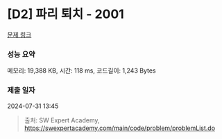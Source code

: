 # [D2] 파리 퇴치 - 2001 

[문제 링크](https://swexpertacademy.com/main/code/problem/problemDetail.do?contestProbId=AV5PzOCKAigDFAUq) 

### 성능 요약

메모리: 19,388 KB, 시간: 118 ms, 코드길이: 1,243 Bytes

### 제출 일자

2024-07-31 13:45



> 출처: SW Expert Academy, https://swexpertacademy.com/main/code/problem/problemList.do